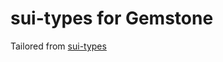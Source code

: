 # sui-types for Gemstone

Tailored from [sui-types](https://github.com/MystenLabs/sui/tree/mainnet-v1.26.2/crates/sui-types)
